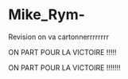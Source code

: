 # Mike_Rym-
Revision on va cartonnerrrrrrrr 


ON PART POUR LA VICTOIRE !!!!!


ON PART POUR LA VICTOIRE !!!!!!!
